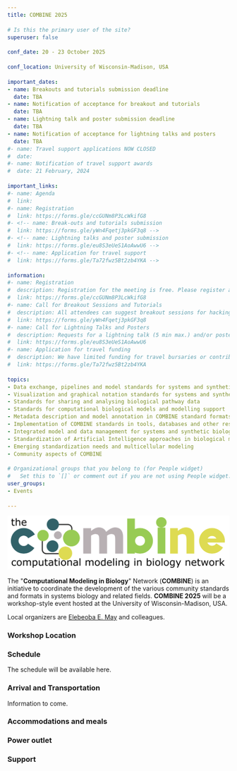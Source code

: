 ```yaml
---
title: COMBINE 2025

# Is this the primary user of the site?
superuser: false

conf_date: 20 - 23 October 2025

conf_location: University of Wisconsin-Madison, USA

important_dates:
- name: Breakouts and tutorials submission deadline
  date: TBA
- name: Notification of acceptance for breakout and tutorials
  date: TBA
- name: Lightning talk and poster submission deadline
  date: TBA
- name: Notification of acceptance for lightning talks and posters
  date: TBA
#- name: Travel support applications NOW CLOSED 
#  date: 
#- name: Notification of travel support awards
#  date: 21 February, 2024

important_links:
#- name: Agenda
#  link: 
#- name: Registration
#  link: https://forms.gle/ccGUNm8P3LcWkifG8
#- <!-- name: Break-outs and tutorials submission
#  link: https://forms.gle/yWn4Fqetj3pkGF3q8 -->
#- <!-- name: Lightning talks and poster submission
#  link: https://forms.gle/eu8S3eUeS1AoAwwU6 -->
#- <!-- name: Application for travel support
#  link: https://forms.gle/Ta72fwz5Bt2zb4YKA -->

information:
#- name: Registration
#  description: Registration for the meeting is free. Please register at the link above as soon as possible. This will help us plan the schedule and match your interests to the timing of the breakouts, etc. Note, only registered attendees will be sent information related to the meeting.
#  link: https://forms.gle/ccGUNm8P3LcWkifG8
#- name: Call for Breakout Sessions and Tutorials
#  description: All attendees can suggest breakout sessions for hacking and/or detailed discussions of certain aspects of one or several of the COMBINE standard(s), metadata and semantic annotations (format-specific or overarching), application and implementations of the COMBINE standards, or any other topic relevant for the COMBINE community. The topics for those breakout sessions, and the time slots which would suit their communities can be submitted via the link above. Note, breakout session organisers will be responsible for creating and hosting their own online sessions, if required.
#  link: https://forms.gle/yWn4Fqetj3pkGF3q8
#- name: Call for Lightning Talks and Posters
#  description: Requests for a lightning talk (5 min max.) and/or poster can be submitted via the link above. Please use several forms if you want to submit abstracts on different topics. The submission deadline is outlined above. Talks will take place during the community session and posters will be displayed throughout the meeting.
#  link: https://forms.gle/eu8S3eUeS1AoAwwU6
#- name: Application for travel funding
#  description: We have limited funding for travel bursaries or contributions towards accommodation. These will be given out to those who have a significant contribution to make to the HARMONY meeting.
#  link: https://forms.gle/Ta72fwz5Bt2zb4YKA

topics:
- Data exchange, pipelines and model standards for systems and synthetic biology
- Visualization and graphical notation standards for systems and synthetic biology
- Standards for sharing and analysing biological pathway data
- Standards for computational biological models and modelling support
- Metadata description and model annotation in COMBINE standard formats
- Implementation of COMBINE standards in tools, databases and other resources
- Integrated model and data management for systems and synthetic biology
- Standardization of Artificial Intelligence approaches in biological modelling
- Emerging standardization needs and multicellular modeling
- Community aspects of COMBINE

# Organizational groups that you belong to (for People widget)
#   Set this to `[]` or comment out if you are not using People widget.
user_groups:
- Events

---
```


<img src="/images/harmony2024/combine_london24.png" alt="demo" class="img-responsive">
<br/>

The "**Computational Modeling in Biology**" Network (**COMBINE**) is an initiative to coordinate the development of the various community standards and formats in systems biology and related fields. **COMBINE 2025** will be a workshop-style event hosted at the University of Wisconsin-Madison, USA.

Local organizers are <a href="mailto:emay5@wisc.edu">Elebeoba E. May</a> and colleagues. 

<h3>Workshop Location</h3>

<h3>Schedule</h3>

The schedule will be available here.
 
<h3>Arrival and Transportation</h3>

Information to come.

<h3>Accommodations and meals</h3>

<h3>Power outlet</h3>

<h3>Support</h3>

